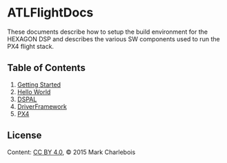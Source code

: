 # ATLFlightDocs

These documents describe how to setup the build environment for the HEXAGON DSP and 
describes the various SW components used to run the PX4 flight stack.

## Table of Contents

1. [Getting Started](GettingStarted.md)
2. [Hello World](HelloWorld.md)
3. [DSPAL](DSPAL.md) 
4. [DriverFramework](DriverFramework.md)
5. [PX4](PX4.md)

## License
Content: [CC BY 4.0](https://creativecommons.org/licenses/by/4.0/), &copy; 2015 Mark Charlebois


